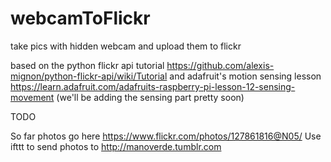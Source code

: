 webcamToFlickr
==============

take pics with hidden webcam and upload them to flickr

based on the python flickr api tutorial
https://github.com/alexis-mignon/python-flickr-api/wiki/Tutorial
and adafruit's motion sensing lesson
https://learn.adafruit.com/adafruits-raspberry-pi-lesson-12-sensing-movement
(we'll be adding the sensing part pretty soon)

TODO

So far photos go here https://www.flickr.com/photos/127861816@N05/
Use ifttt to send photos to http://manoverde.tumblr.com
